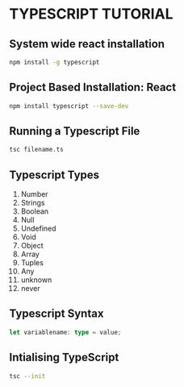 # TYPESCRIPT TUTORIAL

## System wide react installation

```sh
npm install -g typescript

```

## Project Based Installation: React

```sh
npm install typescript --save-dev
```

## Running a Typescript File

```sh
tsc filename.ts
```

## Typescript Types

1. Number
2. Strings
3. Boolean
4. Null
5. Undefined
6. Void
7. Object
8. Array
9. Tuples
10. Any
11. unknown
12. never

## Typescript Syntax

```typescript
let variablename: type = value;
```

## Intialising TypeScript

```sh
tsc --init
```
